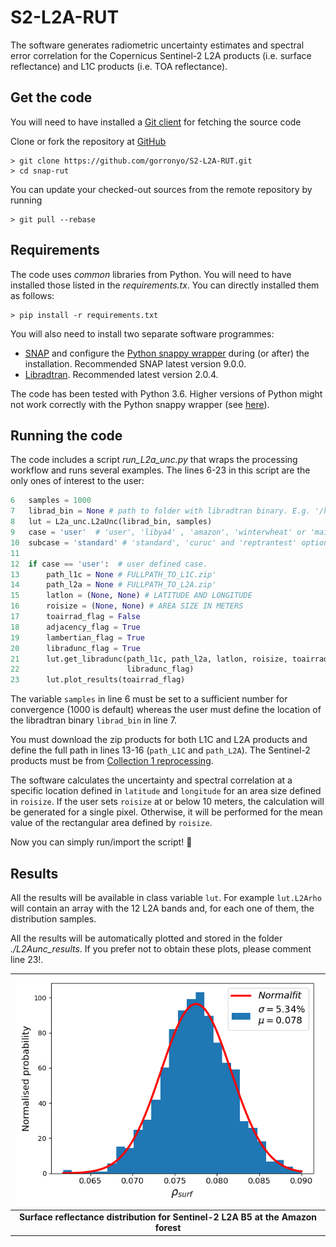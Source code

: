 # S2-L2A-RUT
The software generates radiometric uncertainty estimates and spectral error correlation
for the Copernicus Sentinel-2 L2A products (i.e. surface reflectance) and L1C products (i.e. TOA reflectance).

## Get the code
You will need to have installed a [Git client](https://git-scm.com) for fetching the source code

Clone or fork the repository at [GitHub](https://github.com/senbox-org/snap-rut)
```
> git clone https://github.com/gorronyo/S2-L2A-RUT.git
> cd snap-rut
```
You can update your checked-out sources from the remote repository by running 
```
> git pull --rebase
```

## Requirements
The code uses *common* libraries from Python. You will need to have installed those listed in the *requirements.tx*.
You can directly installed them as follows:
```
> pip install -r requirements.txt
```

You will also need to install two separate software programmes:
- [SNAP](https://step.esa.int/main/download/snap-download/) and configure the [Python snappy wrapper](https://senbox.atlassian.net/wiki/spaces/SNAP/pages/50855941/Configure+Python+to+use+the+SNAP-Python+snappy+interface) during (or after) the installation. Recommended SNAP latest version 9.0.0.
- [Libradtran](http://www.libradtran.org/doku.php). Recommended latest version 2.0.4.

The code has been tested with Python 3.6. Higher versions of Python might not work correctly with the Python snappy wrapper (see [here](https://senbox.atlassian.net/wiki/spaces/SNAP/pages/50855941/Configure+Python+to+use+the+SNAP-Python+snappy+interface)).

## Running the code
The code includes a script *run_L2a_unc.py* that wraps the processing workflow and runs several examples.
The lines 6-23 in this script are the only ones of interest to the user:

```python class:"lineNo"
6   samples = 1000
7   librad_bin = None # path to folder with libradtran binary. E.g. '/home/gorrono/libRadtran-2.0.4'
8   lut = L2a_unc.L2aUnc(librad_bin, samples)
9   case = 'user'  # 'user', 'libya4' , 'amazon', 'winterwheat' or 'maize'
10  subcase = 'standard' # 'standard', 'curuc' and 'reptrantest' options for cases 'libya4' and 'amazon'
11
12  if case == 'user':  # user defined case.
13      path_l1c = None # FULLPATH_TO_L1C.zip'
14      path_l2a = None # FULLPATH_TO_L2A.zip'
15      latlon = (None, None) # LATITUDE AND LONGITUDE
16      roisize = (None, None) # AREA SIZE IN METERS
17      toairrad_flag = False
18      adjacency_flag = True
19      lambertian_flag = True
20      libradunc_flag = True
21      lut.get_libradunc(path_l1c, path_l2a, latlon, roisize, toairrad_flag, adjacency_flag, lambertian_flag,
22                        libradunc_flag)
23      lut.plot_results(toairrad_flag)
```
The variable ```samples``` in line 6 must be set to a sufficient number for convergence (1000 is default) whereas the user must define
the location of the libradtran binary ```librad_bin``` in line 7.

You must download the zip products for both L1C and L2A products and define the full path in lines 13-16 (```path_L1C``` and ```path_L2A```).
The Sentinel-2 products must be from [Collection 1 reprocessing](https://sentinel.esa.int/web/sentinel/technical-guides/sentinel-2-msi/copernicus-sentinel-2-collection-1-availability-status). 

The software calculates the uncertainty and spectral correlation at a specific location defined in ```latitude``` and ```longitude``` for an area size defined in ```roisize```. If the user sets ```roisize``` at or below 10 meters, the calculation will be generated for a single pixel. Otherwise, it will be performed for
the mean value of the rectangular area defined by ```roisize```.

Now you can simply run/import the script! 🚀

## Results
All the results will be available in class variable ```lut```. For example ```lut.L2Arho``` will contain an array
with the 12 L2A bands and, for each one of them, the distribution samples.

All the results will be automatically plotted and stored in the folder *./L2Aunc_results*.
If you prefer not to obtain these plots, please comment line 23!. 


| ![B5 surface reflectance_Amazonforest](./L2Aunc_results/amazon_reptranband1000samp/S2B_MSIL1C_20221107T144729_N0400_R139_T19MGP_20221107T174916_hist_L2Arho_B5.png) |
|:-------------------------------------------------------------------------------------------------------------------------------------------------------------------:|
|                                         <b>Surface reflectance distribution for Sentinel-2 L2A B5 at the Amazon forest</b>                                          |

